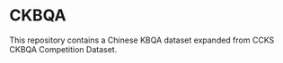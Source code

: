 # CKBQA
This repository contains a Chinese KBQA dataset expanded from CCKS CKBQA Competition Dataset.
